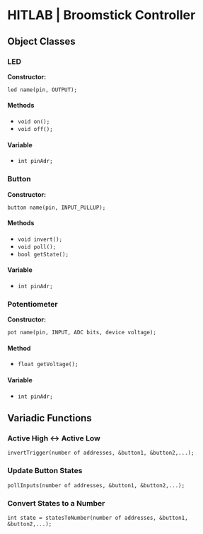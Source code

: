 # HITLAB | Broomstick Controller  

## Object Classes  



### LED  
**Constructor:** 
```
led name(pin, OUTPUT);  
```

#### Methods  
- `void on();`  
- `void off();`  

#### Variable  
- `int pinAdr;`  



### Button  
**Constructor:**  
```
button name(pin, INPUT_PULLUP);  
```

#### Methods  
- `void invert();`    
- `void poll();`  
- `bool getState();`    

#### Variable  
- `int pinAdr;`  



### Potentiometer  
**Constructor:**  
```
pot name(pin, INPUT, ADC bits, device voltage);  
```

#### Method  
- `float getVoltage();`  

#### Variable  
- `int pinAdr;`  



## Variadic Functions  

### Active High <-> Active Low  
```
invertTrigger(number of addresses, &button1, &button2,...);  
```

### Update Button States  
```
pollInputs(number of addresses, &button1, &button2,...);  
```
### Convert States to a Number  
```
int state = statesToNumber(number of addresses, &button1, &button2,...);  
```